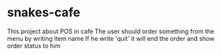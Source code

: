 # snakes-cafe
This project about POS in cafe
The user should order something from the menu by writing item name
If he write 'quit' it will end the order and show order status to him
